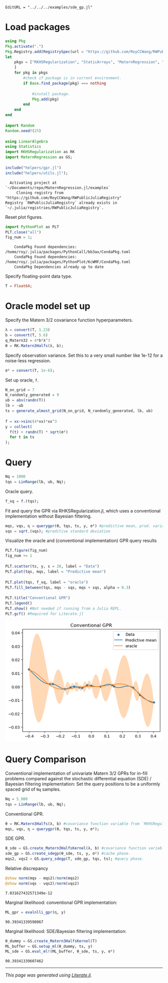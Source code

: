 ```@meta
EditURL = "../../../examples/sde_gp.jl"
```

# Load packages

````julia
using Pkg
Pkg.activate(".")
Pkg.Registry.add(RegistrySpec(url = "https://github.com/RoyCCWang/RWPublicJuliaRegistry")) # where MaternRegression.jl is registered.
let
    pkgs = ["RKHSRegularization", "StaticArrays", "MaternRegression", "PythonPlot",
    ]
    for pkg in pkgs
        #check if package is in current environment.
        if Base.find_package(pkg) === nothing

            #install package.
            Pkg.add(pkg)
        end
    end
end

import Random
Random.seed!(25)

using LinearAlgebra
using Statistics
import RKHSRegularization as RK
import MaternRegression as GS;

include("helpers/gpr.jl")
include("helpers/utils.jl");
````

````
  Activating project at `~/Documents/repo/MaternRegression.jl/examples`
     Cloning registry from "https://github.com/RoyCCWang/RWPublicJuliaRegistry"
Registry `RWPublicJuliaRegistry` already exists in `~/.julia/registries/RWPublicJuliaRegistry`.

````

Reset plot figures.

````julia
import PythonPlot as PLT
PLT.close("all")
fig_num = 1;
````

````
    CondaPkg Found dependencies: /home/roy/.julia/packages/PythonCall/bb3ax/CondaPkg.toml
    CondaPkg Found dependencies: /home/roy/.julia/packages/PythonPlot/KcWMF/CondaPkg.toml
    CondaPkg Dependencies already up to date

````

Specify floating-point data type.

````julia
T = Float64;
````

# Oracle model set up
Specify the Matern 3/2 covariance function hyperparameters.

````julia
λ = convert(T, 1.23)
b = convert(T, 5.6)
q_Matern32 = 4*b*λ^3
θ = RK.Matern3Halfs(λ, b);
````

Specify observation variance. Set this to a very small number like 1e-12 for a noise-less regression.

````julia
σ² = convert(T, 1e-6);
````

Set up oracle, `f`.

````julia
N_on_grid = 7
N_randomly_generated = 9
ub = abs(randn(T))
lb = -ub
ts = generate_almost_grid(N_on_grid, N_randomly_generated, lb, ub)

f = xx->sinc(4*xx)*xx^3
y = collect(
  f(t) + randn(T) * sqrt(σ²)
  for t in ts
);
````

# Query

````julia
Nq = 1000
tqs = LinRange(lb, ub, Nq);
````

Oracle query.

````julia
f_xq = f.(tqs);
````

Fit and query the GPR via RHKSRegularization.jl, which uses a conventional implementation without Bayesian filtering.

````julia
mqs, vqs, η = querygpr(θ, tqs, ts, y, σ²) #predictive mean, prod. variance, GPR model container.
sqs = sqrt.(vqs); #preditive standard deviation
````

Visualize the oracle and (conventional implementation) GPR query results

````julia
PLT.figure(fig_num)
fig_num += 1

PLT.scatter(ts, y, s = 20, label = "Data")
PLT.plot(tqs, mqs, label = "Predictive mean")

PLT.plot(tqs, f_xq, label = "oracle")
PLT.fill_between(tqs, mqs - sqs, mqs + sqs, alpha = 0.3)

PLT.title("Conventional GPR")
PLT.legend()
PLT.show() #Not needed if running from a Julia REPL.
PLT.gcf() #Required for Literate.jl
````
![](sde_gp_lit-21.png)

# Query Comparison
Conventional implementation of univariate Matern 3/2 GPRs for in-fill problems compared against the stochastic differential equation (SDE) / Bayesian filtering implementation:
Set the query positions to be a uniformly spaced grid of `Nq` samples.

````julia
Nq = 5_000
tqs = LinRange(lb, ub, Nq);
````

Conventional GPR.

````julia
θ = RK.Matern3Halfs(λ, b) #covariance function variable from `RKHSRegularization.jl`.
mqs, vqs, η = querygpr(θ, tqs, ts, y, σ²);
````

SDE GPR.

````julia
θ_sde = GS.create_Matern3HalfsKernel(λ, b) #covariance function variable.
sde_gp = GS.create_sdegp(θ_sde, ts, y, σ²) #cache phase.
mqs2, vqs2 = GS.query_sdegp(T, sde_gp, tqs, ts); #query phase.
````

Relative discrepancy

````julia
@show norm(mqs - mqs2)/norm(mqs2)
@show norm(vqs - vqs2)/norm(vqs2)
````

````
7.031627432571349e-12
````

Marginal likelihood: conventional GPR implementation:

````julia
ML_gpr = evalnlli_gpr(η, y)
````

````
90.39341339598067
````

Marginal likelihood: SDE/Bayesian filtering implementation:

````julia
θ_dummy = GS.create_Matern3HalfsKernel(T)
ML_buffer = GS.setup_ml(θ_dummy, ts, y)
ML_sde = GS.eval_ml!(ML_buffer, θ_sde, ts, y, σ²)
````

````
90.39341339607462
````

---

*This page was generated using [Literate.jl](https://github.com/fredrikekre/Literate.jl).*

